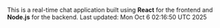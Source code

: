 This is a real-time chat application built using **React** for the frontend and **Node.js** for the backend.
Last updated: Mon Oct  6 02:16:50 UTC 2025
